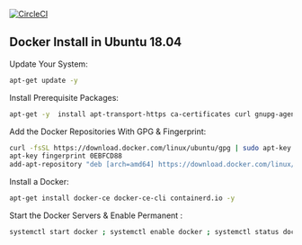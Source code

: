 [![CircleCI](https://circleci.com/gh/aws/eks-charts.svg?style=svg)](https://circleci.com/gh/aws/eks-charts)

## Docker Install in Ubuntu 18.04

Update Your System:
```sh
apt-get update -y 
```
Install Prerequisite Packages:
```sh
apt-get -y  install apt-transport-https ca-certificates curl gnupg-agent software-properties-common
```
Add the Docker Repositories With GPG & Fingerprint:
```sh
curl -fsSL https://download.docker.com/linux/ubuntu/gpg | sudo apt-key add -
apt-key fingerprint 0EBFCD88
add-apt-repository "deb [arch=amd64] https://download.docker.com/linux/ubuntu $(lsb_release -cs) stable"
```
Install a Docker:
```sh
apt-get install docker-ce docker-ce-cli containerd.io -y 
```
Start the Docker Servers & Enable Permanent :
```sh
systemctl start docker ; systemctl enable docker ; systemctl status docker
```
